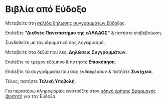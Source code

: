 # Βιβλία από Εύδοξο

Μεταβείτε στη [σελίδα δήλωσης συγγραμμάτων Εύδοξος](https://service.eudoxus.gr/student/).

Επιλέξτε **"Διεθνές Πανεπιστήμιο της εΛΛΆΔΟΣ"** & πατήστε επιβεβαίωση.

Συνδεθείτε με τον ιδρυματικό σας λογαριασμό.

Μεταβείτε στα δεξιά που λέει **Δηλώσεις Συγγραμμάτων**.

Επιλέξτε το τρέχον εξάμηνο & πατήστε **Επισκόπηση**.

Επιλέξτε τα συγγράμματα που σας ενδιαφέρουν & πατήστε **Συνέχεια**.

Τέλος, πατήστε **Τελική Υποβολή**.

Για περαιτέρω πληροφορίες ανατρέξτε στον [οδηγό χρήσης Εφαρμογής Φοιτητή](https://eudoxus.gr/files/User_Manual_Students.pdf) για τον Εύδοξο.

